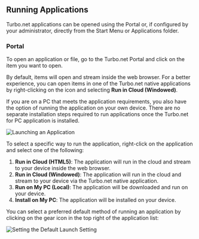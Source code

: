 ## Running Applications

Turbo.net applications can be opened using the Portal or, if configured by your administrator, directly from the Start Menu or Applications folder.

### Portal

To open an application or file, go to the Turbo.net Portal and click on the item you want to open.

By default, items will open and stream inside the web browser. For a better experience, you can open items in one of the Turbo.net native applications by right-clicking on the icon and selecting **Run in Cloud (Windowed)**.

If you are on a PC that meets the application requirements, you also have the option of running the application on your own device. There are no separate installation steps required to run applications once the Turbo.net for PC application is installed.

![Launching an Application](https://hub.turbo.net/images/docs/launching-an-application-from-the-dashboard-1.png)

To select a specific way to run the application, right-click on the application and select one of the following:

1. **Run in Cloud (HTML5)**: The application will run in the cloud and stream to your device inside the web browser.
2. **Run in Cloud (Windowed)**: The application will run in the cloud and stream to your device via the Turbo.net native application.
3. **Run on My PC (Local)**: The application will be downloaded and run on your device.
4. **Install on My PC**: The application will be installed on your device.

You can select a preferred default method of running an application by clicking on the gear icon in the top right of the application list:

![Setting the Default Launch Setting](https://hub.turbo.net/images/docs/setting-the-default-launch-setting-1.png)
